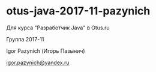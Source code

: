 # otus-java-2017-11-pazynich

Для курса "Разработчик Java" в Otus.ru

Группа 2017-11

Igor Pazynich (Игорь Пазынич)

igor.pazynich@yandex.ru
